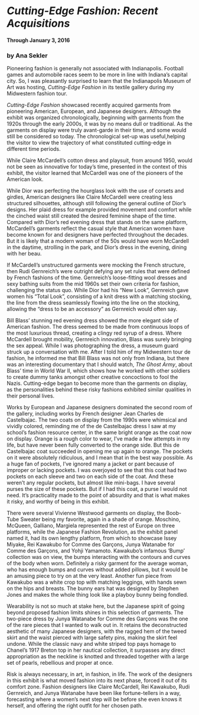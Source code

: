 # *Cutting-Edge Fashion: Recent Acquisitions*
#### Through January 3, 2016
### by Ana Sekler

Pioneering fashion is generally not associated with Indianapolis.
Football games and automobile races seem to be more in line with
Indiana’s capital city. So, I was pleasantly surprised to learn that the
Indianapolis Museum of Art was hosting, *Cutting-Edge Fashion* in its
textile gallery during my Midwestern fashion tour.

*Cutting-Edge Fashion* showcased recently acquired garments from
pioneering American, European, and Japanese designers. Although the
exhibit was organized chronologically, beginning with garments from the
1920s through the early 2000s, it was by no means dull or traditional.
As the garments on display were truly avant-garde in their time, and
some would still be considered so today. The chronological set-up was
useful,helping the visitor to view the trajectory of what constituted
cutting-edge in different time periods.

While Claire McCardell’s cotton dress and playsuit, from around 1950,
would not be seen as innovative for today’s time, presented in the
context of this exhibit, the visitor learned that McCardell was one of
the pioneers of the American look.

While Dior was perfecting the hourglass look with the use of corsets and
girdles, American designers like Claire McCardell were creating less
structured silhouettes, although still following the general outline of
Dior’s designs. Her plaid dress for example provided movement and
comfort while the cinched waist still created the desired feminine shape
of the time. Compared with Dior’s red evening dress that stands on the
same platform, McCardell’s garments reflect the casual style that
American women have become known for and designers have perfected
throughout the decades. But it is likely that a modern woman of the 50s
would have worn McCardell in the daytime, strolling in the park, and
Dior’s dress in the evening, dining with her beau.

If McCardell’s unstructured garments were mocking the French structure,
then Rudi Gernreich’s were outright defying any set rules that were
defined by French fashions of the time. Gernreich’s loose-fitting wool
dresses and sexy bathing suits from the mid 1960s set their own criteria
for fashion, challenging the status quo. While Dior had his “New Look”,
Gernreich gave women his “Total Look”, consisting of a knit dress with a
matching stocking, the line from the dress seamlessly flowing into the
line on the stocking, allowing the “dress to be an accessory” as
Gernreich would often say.

Bill Blass’ stunning red evening dress showed the more elegant side of
American fashion. The dress seemed to be made from continuous loops of
the most luxurious thread, creating a clingy red syrup of a dress. Where
McCardell brought mobility, Gernreich innovation, Blass was surely
bringing the sex appeal. While I was photographing the dress, a museum
guard struck up a conversation with me. After I told him of my
Midwestern tour de fashion, he informed me that Bill Blass was not only
from Indiana, but there was an interesting documentary that I should
watch, *The Ghost Army*, about Blass’ time in World War II, which shows
how he worked with other soldiers to create dummy tanks amongst other
creative concoctions to fool the Nazis. Cutting-edge began to become
more than the garments on display, as the personalities behind these
risky fashions exhibited similar qualities in their personal lives.

Works by European and Japanese designers dominated the second room of
the gallery, including works by French designer Jean Charles de
Castelbajac. The two coats on display from the 1990s were whimsical and
vividly colored, reminding me of the de Castelbajac dress I saw at my
school’s fashion resource center, in the same bright orange as the coat
now on display. Orange is a rough color to wear, I’ve made a few
attempts in my life, but have never been fully converted to the orange
side. But this de Castelbajac coat succeeded in opening me up again to
orange. The pockets on it were absolutely ridiculous, and I mean that in
the best way possible. As a huge fan of pockets, I’ve ignored many a
jacket or pant because of improper or lacking pockets. I was overjoyed
to see that this coat had two pockets on each sleeve and two on each
side of the coat. And these weren’t any regular pockets, but almost like
mini-bags. I have several purses the size of these pockets. But if I had
this coat, a purse I would not need. It’s practicality made to the point
of absurdity and that is what makes it risky, and worthy of being in
this exhibit.

There were several Vivienne Westwood garments on display, the Boob-Tube
Sweater being my favorite, again in a shade of orange. Moschino,
McQueen, Galliano, Margiela represented the rest of Europe on three
platforms, while the Japanese Fashion Revolution, as the exhibit panel
named it, had its own lengthy platform, from which to showcase Issey
Miyake, Rei Kawakubo for Comme des Garçons, Junya Watanabe for Comme des
Garçons, and Yohji Yamamoto. Kawakubo’s infamous ‘Bump’ collection was
on view, the bumps interacting with the contours and curves of the body
when worn. Definitely a risky garment for the average woman, who has
enough bumps and curves without added pillows, but it would be an
amusing piece to try on at the very least. Another fun piece from
Kawakubo was a white crop top with matching leggings, with hands sewn on
the hips and breasts. The bunny ears hat was designed by Stephen Jones
and makes the whole thing look like a playboy bunny being fondled.

Wearability is not so much at stake here, but the Japanese spirit of
going beyond proposed fashion limits shines in this selection of
garments. The two-piece dress by Junya Watanabe for Comme des Garçons
was the one of the rare pieces that I wanted to walk out in. It retains
the deconstructed aesthetic of many Japanese designers, with the ragged
hem of the tweed skirt and the waist pierced with large safety pins,
making the skirt feel undone. While the classic navy and white striped
top pays homage to Chanel’s 1917 Breton top in her nautical collection,
it surpasses any direct appropriation as the neckline is knotted and
threaded together with a large set of pearls, rebellious and proper at
once.

Risk is always necessary, in art, in fashion, in life. The work of the
designers in this exhibit is what moved fashion into its next phase,
forced it out of its comfort zone. Fashion designers like Claire
McCardell, Rei Kawakubo, Rudi Gernreich, and Junya Watanabe have been
like fortune-tellers in a way, forecasting where a women’s next step
will be before she even knows it herself, and offering the right outfit
for her chosen path.
